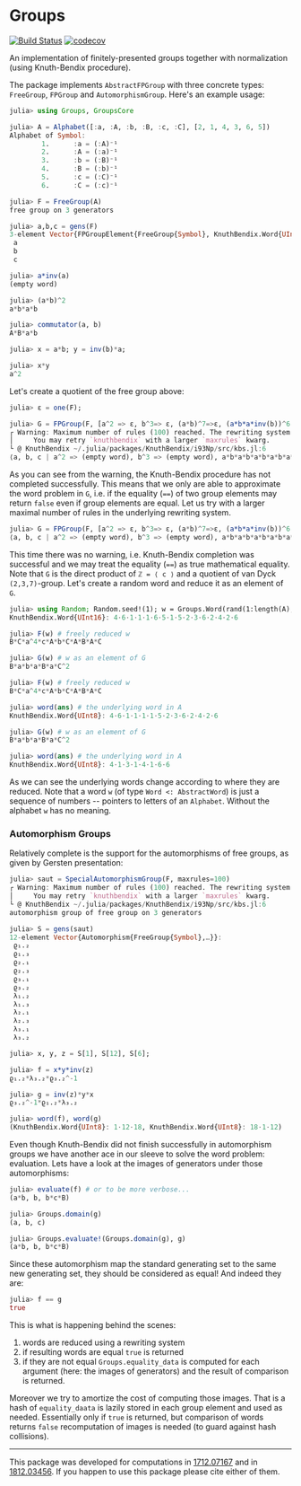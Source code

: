 # Groups
[![Build Status](https://travis-ci.org/kalmarek/Groups.jl.svg?branch=master)](https://travis-ci.org/kalmarek/Groups.jl)
[![codecov](https://codecov.io/gh/kalmarek/Groups.jl/branch/master/graph/badge.svg)](https://codecov.io/gh/kalmarek/Groups.jl)

An implementation of finitely-presented groups together with normalization (using Knuth-Bendix procedure).

The package implements `AbstractFPGroup` with three concrete types: `FreeGroup`, `FPGroup` and `AutomorphismGroup`. Here's an example usage:

```julia
julia> using Groups, GroupsCore

julia> A = Alphabet([:a, :A, :b, :B, :c, :C], [2, 1, 4, 3, 6, 5])
Alphabet of Symbol:
        1.      :a = (:A)⁻¹
        2.      :A = (:a)⁻¹
        3.      :b = (:B)⁻¹
        4.      :B = (:b)⁻¹
        5.      :c = (:C)⁻¹
        6.      :C = (:c)⁻¹

julia> F = FreeGroup(A)
free group on 3 generators

julia> a,b,c = gens(F)
3-element Vector{FPGroupElement{FreeGroup{Symbol}, KnuthBendix.Word{UInt8}}}:
 a
 b
 c

julia> a*inv(a)
(empty word)

julia> (a*b)^2
a*b*a*b

julia> commutator(a, b)
A*B*a*b

julia> x = a*b; y = inv(b)*a;

julia> x*y
a^2

```
Let's create a quotient of the free group above:
```julia
julia> ε = one(F);

julia> G = FPGroup(F, [a^2 => ε, b^3=> ε, (a*b)^7=>ε, (a*b*a*inv(b))^6 => ε, commutator(a, c) => ε, commutator(b, c) => ε ])
┌ Warning: Maximum number of rules (100) reached. The rewriting system may not be confluent.
│     You may retry `knuthbendix` with a larger `maxrules` kwarg.
└ @ KnuthBendix ~/.julia/packages/KnuthBendix/i93Np/src/kbs.jl:6
⟨a, b, c | a^2 => (empty word), b^3 => (empty word), a*b*a*b*a*b*a*b*a*b*a*b*a*b => (empty word), a*b*a*B*a*b*a*B*a*b*a*B*a*b*a*B*a*b*a*B*a*b*a*B => (empty word), A*C*a*c => (empty word), B*C*b*c => (empty word)⟩

```
As you can see from the warning, the Knuth-Bendix procedure has not completed successfully. This means that we only are able to approximate the word problem in `G`, i.e. if the equality (`==`) of two group elements may return `false` even if group elements are equal. Let us try with a larger maximal number of rules in the underlying rewriting system.

```julia
julia> G = FPGroup(F, [a^2 => ε, b^3=> ε, (a*b)^7=>ε, (a*b*a*inv(b))^6 => ε, commutator(a, c) => ε, commutator(b, c) => ε ], maxrules=500)
⟨a, b, c | a^2 => (empty word), b^3 => (empty word), a*b*a*b*a*b*a*b*a*b*a*b*a*b => (empty word), a*b*a*B*a*b*a*B*a*b*a*B*a*b*a*B*a*b*a*B*a*b*a*B => (empty word), A*C*a*c => (empty word), B*C*b*c => (empty word)⟩

```
This time there was no warning, i.e. Knuth-Bendix completion was successful and we may treat the equality (`==`) as true mathematical equality. Note that `G` is the direct product of `ℤ = ⟨ c ⟩` and a quotient of van Dyck `(2,3,7)`-group. Let's create a random word and reduce it as an element of `G`.
```julia
julia> using Random; Random.seed!(1); w = Groups.Word(rand(1:length(A), 16))
KnuthBendix.Word{UInt16}: 4·6·1·1·1·6·5·1·5·2·3·6·2·4·2·6

julia> F(w) # freely reduced w
B*C*a^4*c*A*b*C*A*B*A*C

julia> G(w) # w as an element of G
B*a*b*a*B*a*C^2

julia> F(w) # freely reduced w
B*C*a^4*c*A*b*C*A*B*A*C

julia> word(ans) # the underlying word in A
KnuthBendix.Word{UInt8}: 4·6·1·1·1·1·5·2·3·6·2·4·2·6

julia> G(w) # w as an element of G
B*a*b*a*B*a*C^2

julia> word(ans) # the underlying word in A
KnuthBendix.Word{UInt8}: 4·1·3·1·4·1·6·6

```
As we can see the underlying words change according to where they are reduced.
Note that a word `w` (of type `Word <: AbstractWord`) is just a sequence of numbers -- pointers to letters of an `Alphabet`. Without the alphabet `w` has no meaning.

### Automorphism Groups

Relatively complete is the support for the automorphisms of free groups, as given by Gersten presentation:
```julia
julia> saut = SpecialAutomorphismGroup(F, maxrules=100)
┌ Warning: Maximum number of rules (100) reached. The rewriting system may not be confluent.
│     You may retry `knuthbendix` with a larger `maxrules` kwarg.
└ @ KnuthBendix ~/.julia/packages/KnuthBendix/i93Np/src/kbs.jl:6
automorphism group of free group on 3 generators

julia> S = gens(saut)
12-element Vector{Automorphism{FreeGroup{Symbol},…}}:
 ϱ₁.₂
 ϱ₁.₃
 ϱ₂.₁
 ϱ₂.₃
 ϱ₃.₁
 ϱ₃.₂
 λ₁.₂
 λ₁.₃
 λ₂.₁
 λ₂.₃
 λ₃.₁
 λ₃.₂

julia> x, y, z = S[1], S[12], S[6];

julia> f = x*y*inv(z)
ϱ₁.₂*λ₃.₂*ϱ₃.₂^-1

julia> g = inv(z)*y*x
ϱ₃.₂^-1*ϱ₁.₂*λ₃.₂

julia> word(f), word(g)
(KnuthBendix.Word{UInt8}: 1·12·18, KnuthBendix.Word{UInt8}: 18·1·12)

```
Even though Knuth-Bendix did not finish successfully in automorphism groups we have another ace in our sleeve to solve the word problem: evaluation.
Lets have a look at the images of generators under those automorphisms:
```julia
julia> evaluate(f) # or to be more verbose...
(a*b, b, b*c*B)

julia> Groups.domain(g)
(a, b, c)

julia> Groups.evaluate!(Groups.domain(g), g)
(a*b, b, b*c*B)

```
Since these automorphism map the standard generating set to the same new generating set, they should be considered as equal! And indeed they are:
```julia
julia> f == g
true
```
This is what is happening behind the scenes:
 1. words are reduced using a rewriting system
 2. if resulting words are equal `true` is returned
 3. if they are not equal `Groups.equality_data` is computed for each argument (here: the images of generators) and the result of comparison is returned.

Moreover we try to amortize the cost of computing those images. That is a hash of `equality_daata` is lazily stored  in each group element and used as needed. Essentially only if `true` is returned, but comparison of words returns `false` recomputation of images is needed (to guard against hash collisions).

----
This package was developed for computations in [1712.07167](https://arxiv.org/abs/1712.07167) and in [1812.03456](https://arxiv.org/abs/1812.03456). If you happen to use this package please cite either of them.

